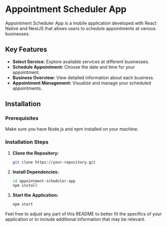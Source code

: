 # Appointment Scheduler App

Appointment Scheduler App is a mobile application developed with React Native and NestJS that allows users to schedule appointments at various businesses.

## Key Features

- **Select Service:** Explore available services at different businesses.
- **Schedule Appointment:** Choose the date and time for your appointment.
- **Business Overview:** View detailed information about each business.
- **Appointment Management:** Visualize and manage your scheduled appointments.

## Installation

### Prerequisites

Make sure you have Node.js and npm installed on your machine.

### Installation Steps

1. **Clone the Repository:**

   ```bash
   git clone https://your-repository.git

   ```

2. **Install Dependencies:**

   ```bash
   cd appointment-scheduler-app
   npm install

   ```

3. **Start the Application:**

   ```bash
   npm start
   ```

Feel free to adjust any part of this README to better fit the specifics of your application or to include additional information that may be relevant.
